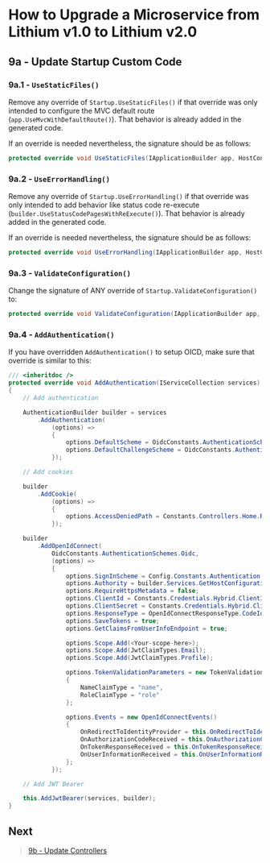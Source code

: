 # How to Upgrade a Microservice from Lithium v1.0 to Lithium v2.0

## 9a - Update Startup Custom Code

### 9a.1 - `UseStaticFiles()`

Remove any override of `Startup.UseStaticFiles()` if that override was only intended to configure the MVC default route (`app.UseMvcWithDefaultRoute()`). That behavior is already added in the generated code.

If an override is needed nevertheless, the signature should be as follows:

```csharp
protected override void UseStaticFiles(IApplicationBuilder app, HostConfiguration env)
```

### 9a.2 - `UseErrorHandling()`

Remove any override of `Startup.UseErrorHandling()` if that override was only intended to add behavior like status code re-execute (`builder.UseStatusCodePagesWithReExecute()`). That behavior is already added in the generated code.

If an override is needed nevertheless, the signature should be as follows:

```csharp
protected override void UseErrorHandling(IApplicationBuilder app, HostConfiguration hostConfiguration)
```

### 9a.3 - `ValidateConfiguration()`

Change the signature of ANY override of `Startup.ValidateConfiguration()` to:

```csharp
protected override void ValidateConfiguration(IApplicationBuilder app, HostConfiguration hostConfiguration)
```

### 9a.4 - `AddAuthentication()`

If you have overridden `AddAuthentication()` to setup OICD, make sure that override is similar to this:

```csharp
/// <inheritdoc />
protected override void AddAuthentication(IServiceCollection services)
{
    // Add authentication

    AuthenticationBuilder builder = services
        .AddAuthentication(
            (options) =>
            {
                options.DefaultScheme = OidcConstants.AuthenticationSchemes.Cookies;
                options.DefaultChallengeScheme = OidcConstants.AuthenticationSchemes.Oidc;
            });

    // Add cookies

    builder
        .AddCookie(
            (options) =>
            {
                options.AccessDeniedPath = Constants.Controllers.Home.Routes.AccessDenied;
            });

    builder
        .AddOpenIdConnect(
            OidcConstants.AuthenticationSchemes.Oidc,
            (options) =>
            {
                options.SignInScheme = Config.Constants.Authentication.Cookies;
                options.Authority = builder.Services.GetHostConfiguration().IdentityServerBaseUri?.Trim();
                options.RequireHttpsMetadata = false;
                options.ClientId = Constants.Credentials.Hybrid.ClientId;
                options.ClientSecret = Constants.Credentials.Hybrid.ClientSecret;
                options.ResponseType = OpenIdConnectResponseType.CodeIdTokenToken;
                options.SaveTokens = true;
                options.GetClaimsFromUserInfoEndpoint = true;

                options.Scope.Add(<Your-scope-here>);
                options.Scope.Add(JwtClaimTypes.Email);
                options.Scope.Add(JwtClaimTypes.Profile);

                options.TokenValidationParameters = new TokenValidationParameters
                {
                    NameClaimType = "name",
                    RoleClaimType = "role"
                };

                options.Events = new OpenIdConnectEvents()
                {
                    OnRedirectToIdentityProvider = this.OnRedirectToIdentityProvider,
                    OnAuthorizationCodeReceived = this.OnAuthorizationCodeReceived,
                    OnTokenResponseReceived = this.OnTokenResponseReceived,
                    OnUserInformationReceived = this.OnUserInformationReceived,
                };
            });

    // Add JWT Bearer

    this.AddJwtBearer(services, builder);
}
```

## Next

> [9b - Update Controllers](./09b-update-webapi-controllers.md)